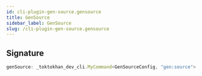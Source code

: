 ```yaml
---
id: cli-plugin-gen-source.gensource
title: GenSource
sidebar_label: GenSource
slug: /cli-plugin-gen-source.gensource
---
```






## Signature

```typescript
genSource: _toktokhan_dev_cli.MyCommand<GenSourceConfig, "gen:source">
```
